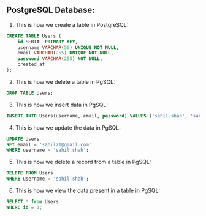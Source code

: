 ## PostgreSQL Database:

1. This is how we create a table in PostgreSQL:

```sql
CREATE TABLE Users (
    id SERIAL PRIMARY KEY,
    username VARCHAR(50) UNIQUE NOT NULL,
    email VARCHAR(255) UNIQUE NOT NULL,
    password VARCHAR(255) NOT NULL,
    created_at
);
```

2. This is how we delete a table in PgSQL:

```sql
DROP TABLE Users;
```

3. This is how we insert data in PgSQL:

```sql
INSERT INTO Users(username, email, password) VALUES ('sahil.shah', 'sahil21@gmail.com', '123@something');
```

4. This is how we update the data in PgSQL:

```sql
UPDATE Users
SET email = 'sahil21@gmail.com'
WHERE username = 'sahil.shah';
```

5. This is how we delete a record from a table in PgSQL:

```sql
DELETE FROM Users
WHERE username = 'sahil.shah';
```

6. This is how we view the data present in a table in PgSQL:

```sql
SELECT * from Users
WHERE id = 1;
```
